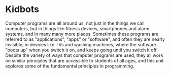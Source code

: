 # Kidbots

Computer programs are all around us, not just in the things we call computers, but in things like fitness devices, smartphones and alarm systems, and in many many more places.
Sometimes these programs are referred to as "applications", "apps" or "software", and often they are nearly invisible, in devices like TVs and washing machines, where the software "boots up" when you switch it on, and keeps going until you switch it off.
Despite the variety of ways that computer programs are used, they all work on similar principles that are accessible to students of all ages, and this unit explores some of the fundamental principles in programming.
